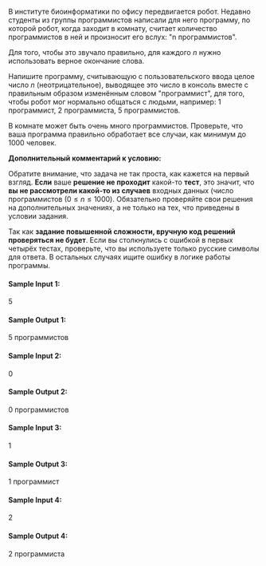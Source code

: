 В институте биоинформатики по офису передвигается робот. Недавно студенты из группы программистов написали для него
программу, по которой робот, когда заходит в комнату, считает количество программистов в ней и произносит его вслух: "n
программистов".

Для того, чтобы это звучало правильно, для каждого $n$ нужно использовать верное окончание слова.

Напишите программу, считывающую с пользовательского ввода целое число $n$ (неотрицательное), выводящее это число в
консоль вместе с правильным образом изменённым словом "программист", для того, чтобы робот мог нормально общаться с
людьми, например: 1 программист, 2 программиста, 5 программистов.

В комнате может быть очень много программистов. Проверьте, что ваша программа правильно обработает все случаи, как
минимум до 1000 человек.

**Дополнительный комментарий к условию:**

Обратите внимание, что задача не так проста, как кажется на первый взгляд. **Если** ваше **решение не проходит**
какой-то **тест**, это значит, что **вы не рассмотрели какой-то из случаев** входных данных (число программистов $(0
\leq n \leq 1000)$. Обязательно проверяйте свои решения на дополнительных значениях, а не только на тех, что приведены в
условии задания.

Так как **задание повышенной сложности, вручную код решений проверяться не будет**. Если вы столкнулись с ошибкой в
первых четырёх тестах, проверьте, что вы используете только русские символы для ответа. В остальных случаях ищите ошибку
в логике работы программы.

#### Sample Input 1:

5

#### Sample Output 1:

5 программистов

#### Sample Input 2:

0

#### Sample Output 2:

0 программистов

#### Sample Input 3:

1

#### Sample Output 3:

1 программист

#### Sample Input 4:

2

#### Sample Output 4:

2 программиста
